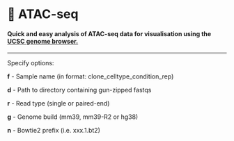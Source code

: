 # :dna: ATAC-seq
#### Quick and easy analysis of ATAC-seq data for visualisation using the [UCSC genome browser.](https://genome.ucsc.edu/)

***

Specify options:

__f__   -  Sample name (in format: clone_celltype_condition_rep)

__d__   -  Path to directory containing gun-zipped fastqs

__r__   -  Read type (single or paired-end)

__g__   -  Genome build (mm39, mm39-R2 or hg38)

__n__   -  Bowtie2 prefix (i.e. xxx.1.bt2)
